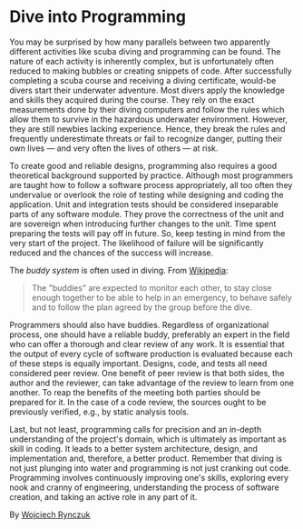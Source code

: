 # Dive into Programming

You may be surprised by how many parallels between two apparently different activities like scuba diving and programming can be found. The nature of each activity is inherently complex, but is unfortunately often reduced to making bubbles or creating snippets of code. After successfully completing a scuba course and receiving a diving certificate, would-be divers start their underwater adventure. Most divers apply the knowledge and skills they acquired during the course. They rely on the exact measurements done by their diving computers and follow the rules which allow them to survive in the hazardous underwater environment. However, they are still newbies lacking experience. Hence, they break the rules and frequently underestimate threats or fail to recognize danger, putting their own lives — and very often the lives of others — at risk.

To create good and reliable designs, programming also requires a good theoretical background supported by practice. Although most programmers are taught how to follow a software process appropriately, all too often they undervalue or overlook the role of testing while designing and coding the application. Unit and integration tests should be considered inseparable parts of any software module. They prove the correctness of the unit and are sovereign when introducing further changes to the unit. Time spent preparing the tests will pay off in future. So, keep testing in mind from the very start of the project. The likelihood of failure will be significantly reduced and the chances of the success will increase.

The _buddy system_ is often used in diving. From [Wikipedia](http://en.wikipedia.org/wiki/Buddy_diving):

> The "buddies" are expected to monitor each other, to stay close enough together to be able to help in an emergency, to behave safely and to follow the plan agreed by the group before the dive.

Programmers should also have buddies. Regardless of organizational process, one should have a reliable buddy, preferably an expert in the field who can offer a thorough and clear review of any work. It is essential that the output of every cycle of software production is evaluated because each of these steps is equally important. Designs, code, and tests all need considered peer review. One benefit of peer review is that both sides, the author and the reviewer, can take advantage of the review to learn from one another. To reap the benefits of the meeting both parties should be prepared for it. In the case of a code review, the sources ought to be previously verified, e.g., by static analysis tools.

Last, but not least, programming calls for precision and an in-depth understanding of the project's domain, which is ultimately as important as skill in coding. It leads to a better system architecture, design, and implementation and, therefore, a better product. Remember that diving is not just plunging into water and programming is not just cranking out code. Programming involves continuously improving one's skills, exploring every nook and cranny of engineering, understanding the process of software creation, and taking an active role in any part of it.

By [Wojciech Rynczuk](http://programmer.97things.oreilly.com/wiki/index.php/Wojciech_Rynczuk)
